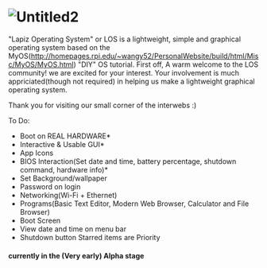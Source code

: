 <!--# <img src="https://user-images.githubusercontent.com/78159956/151222787-f93b1219-1560-411c-8602-0752c117337b.png" alt="alt text" width="75" height="75">Lapiz Operating System
# <img src="https://user-images.githubusercontent.com/78159956/151229169-ae57dee1-afa3-446b-bd03-a4522942915e.png" alt="alt text" width="75" height="75">Lapiz Operating System
# <img src="https://user-images.githubusercontent.com/78159956/151229169-ae57dee1-afa3-446b-bd03-a4522942915e.png" alt="alt text" width="420" height="69">-->
# ![Untitled2](https://user-images.githubusercontent.com/78159956/151229169-ae57dee1-afa3-446b-bd03-a4522942915e.png) 
"Lapiz Operating System" or LOS is a lightweight, simple and graphical operating system based on the MyOS(http://homepages.rpi.edu/~wangy52/PersonalWebsite/build/html/Misc/MyOS/MyOS.html) "DIY" OS tutorial. 
First off, A warm welcome to the LOS community! we are excited for your interest. Your involvement is much appriciated(though not required) in helping us make a lightweight graphical operating system. 

Thank you for visiting our small corner of the interwebs :)

To Do:
- Boot on REAL HARDWARE*
- Interactive & Usable GUI*
- App Icons
- BIOS Interaction(Set date and time, battery percentage, shutdown command, hardware info)*
- Set Background/wallpaper
- Password on login
- Networking(Wi-Fi + Ethernet)
- Programs(Basic Text Editor, Modern Web Browser, Calculator and File Browser)
- Boot Screen
- View date and time on menu bar
- Shutdown button
Starred items are Priority

#### currently in the (Very early) Alpha stage
